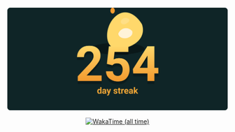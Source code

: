 <p align="center">
  <a href="https://github.com/Someshdiwan/Someshdiwan">
    <img src="./streak.svg" alt="GitHub streak" width="800"/>
  </a>
</p>

<p align="center">
  <a href="https://wakatime.com/@SomeshDiwan" target="_blank" rel="noopener">
    <img src="./wakatime.svg" alt="WakaTime (all time)" width="400"/>
  </a>
</p>
